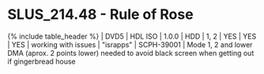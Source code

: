# SLUS_214.48 - Rule of Rose

{% include table_header %}
| DVD5 | HDL ISO | 1.0.0 | HDD | 1, 2 | YES | YES | YES | working with issues | "israpps" | SCPH-39001 | Mode 1, 2 and lower DMA (aprox. 2 points lower) needed to avoid black screen when getting out if gingerbread house 
